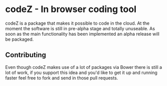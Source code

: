 # codeZ - In browser coding tool #

codeZ is a package that makes it possible to code in the cloud. At the moment the software is still in pre-alpha stage and totally unuseable. As soon as the main functionality has been implemented an alpha release will be packaged.

## Contributing ##
Even though codeZ makes use of a lot of packages via Bower there is still a lot of work, if you support this idea and you'd like to get it up and running faster feel free to fork and send in those pull requests.
